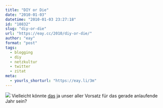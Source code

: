 ```yaml
---
title: "DIY or Die"
date: "2010-01-03"
datetime: "2010-01-03 23:27:18"
id: "10832"
slug: "diy-or-die"
url: "https://eay.cc/2010/diy-or-die/"
author: "eay"
format: "post"
tags:
  - blogging
  - diy
  - netzkultur
  - twitter
  - zitat
meta:
  - yourls_shorturl: "https://eay.li/3m"
---
```


[![](https://eay.cc/uploads/2009/diyordie.gif)](http://twitter.com/ThisWaste/status/5360076237) Vielleicht könnte [das](http://twitter.com/ThisWaste/status/5360076237) ja unser aller Vorsatz für das gerade anlaufende Jahr sein?
